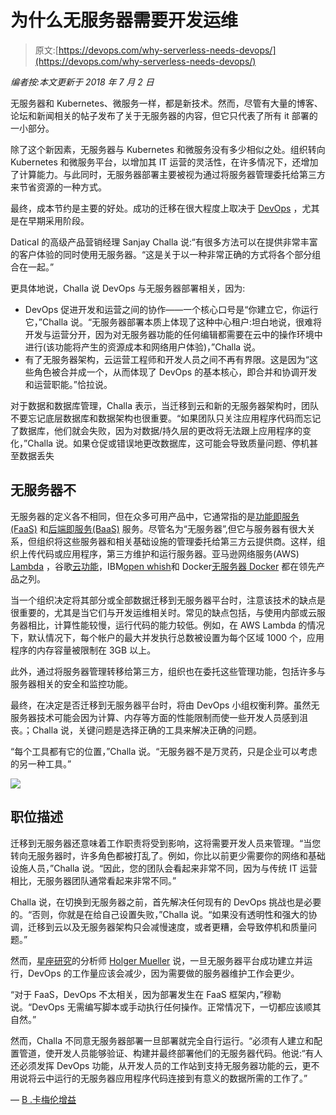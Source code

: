 # 为什么无服务器需要开发运维

> 原文:[https://devops.com/why-serverless-needs-devops/](https://devops.com/why-serverless-needs-devops/)

*编者按:本文更新于 2018 年 7 月 2 日*

无服务器和 Kubernetes、微服务一样，都是新技术。然而，尽管有大量的博客、论坛和新闻相关的帖子发布了关于无服务器的内容，但它只代表了所有 it 部署的一小部分。

除了这个新因素，无服务器与 Kubernetes 和微服务没有多少相似之处。组织转向 Kubernetes 和微服务平台，以增加其 IT 运营的灵活性，在许多情况下，还增加了计算能力。与此同时，无服务器部署主要被视为通过将服务器管理委托给第三方来节省资源的一种方式。

最终，成本节约是主要的好处。成功的迁移在很大程度上取决于 [DevOps](https://en.wikipedia.org/wiki/DevOps) ，尤其是在早期采用阶段。

Datical 的高级产品营销经理 Sanjay Challa 说:“有很多方法可以在提供非常丰富的客户体验的同时使用无服务器。“这是关于以一种非常正确的方式将各个部分组合在一起。”

更具体地说，Challa 说 DevOps 与无服务器部署相关，因为:

*   DevOps 促进开发和运营之间的协作——一个核心口号是“你建立它，你运行它，”Challa 说。“无服务器部署本质上体现了这种中心租户:坦白地说，很难将开发与运营分开，因为对无服务器功能的任何编辑都需要在云中的操作环境中进行(该功能将产生的资源成本和网络用户体验)，”Challa 说。
*   有了无服务器架构，云运营工程师和开发人员之间不再有界限。这是因为“这些角色被合并成一个，从而体现了 DevOps 的基本核心，即合并和协调开发和运营职能。”恰拉说。

对于数据和数据库管理，Challa 表示，当迁移到云和新的无服务器架构时，团队不要忘记底层数据库和数据架构也很重要。“如果团队只关注应用程序代码而忘记了数据库，他们就会失败，因为对数据/持久层的更改将无法跟上应用程序的变化，”Challa 说。如果仓促或错误地更改数据库，这可能会导致质量问题、停机甚至数据丢失

## **无服务器不**

无服务器的定义各不相同，但在众多可用产品中，它通常指的是[功能即服务(FaaS)](https://medium.com/@BoweiHan/an-introduction-to-serverless-and-faas-functions-as-a-service-fb5cec0417b2) 和[后端即服务(BaaS)](https://en.wikipedia.org/wiki/Mobile_backend_as_a_service) 服务。尽管名为“无服务器”,但它与服务器有很大关系，但组织将这些服务器和相关基础设施的管理委托给第三方云提供商。这样，组织上传代码或应用程序，第三方维护和运行服务器。亚马逊网络服务(AWS) [Lambda](https://aws.amazon.com/lambda/) ，谷歌[云功能](https://cloud.google.com/functions/)，IBM[open whish](https://new-console.ng.bluemix.net/openwhisk/)和 Docker[无服务器 Docker](https://github.com/bfirsh/serverless-docker) 都在领先产品之列。

当一个组织决定将其部分或全部数据迁移到无服务器平台时，注意该技术的缺点是很重要的，尤其是当它们与开发运维相关时。常见的缺点包括，与使用内部或云服务器相比，计算性能较慢，运行代码的能力较低。例如，在 AWS Lambda 的情况下，默认情况下，每个帐户的最大并发执行总数被设置为每个区域 1000 个，应用程序的内存容量被限制在 3GB 以上。

此外，通过将服务器管理转移给第三方，组织也在委托这些管理功能，包括许多与服务器相关的安全和监控功能。

最终，在决定是否迁移到无服务器平台时，将由 DevOps 小组权衡利弊。虽然无服务器技术可能会因为计算、内存等方面的性能限制而使一些开发人员感到沮丧。；Challa 说，关键问题是选择正确的工具来解决正确的问题。

“每个工具都有它的位置，”Challa 说。“无服务器不是万灵药，只是企业可以考虑的另一种工具。”

![](../Images/b0a0b8c85af0784a4a4d12fb7ae2fb0c.png)

## **职位描述**

迁移到无服务器还意味着工作职责将受到影响，这将需要开发人员来管理。“当您转向无服务器时，许多角色都被打乱了。例如，你比以前更少需要你的网络和基础设施人员，”Challa 说。“因此，您的团队会看起来非常不同，因为与传统 IT 运营相比，无服务器团队通常看起来非常不同。”

Challa 说，在切换到无服务器之前，首先解决任何现有的 DevOps 挑战也是必要的。“否则，你就是在给自己设置失败，”Challa 说。“如果没有透明性和强大的协调，迁移到云以及无服务器架构只会减慢速度，或者更糟，会导致停机和质量问题。”

然而，[星座研究](https://www.constellationr.com/)的分析师 [Holger Mueller](https://www.linkedin.com/in/holgermueller) 说，一旦无服务器平台成功建立并运行，DevOps 的工作量应该会减少，因为需要做的服务器维护工作会更少。

“对于 FaaS，DevOps 不太相关，因为部署发生在 FaaS 框架内，”穆勒说。“DevOps 无需编写脚本或手动执行任何操作。正常情况下，一切都应该顺其自然。”

然而，Challa 不同意无服务器部署一旦部署就完全自行运行。“必须有人建立和配置管道，使开发人员能够验证、构建并最终部署他们的无服务器代码。他说:“有人还必须发挥 DevOps 功能，从开发人员的工作站到支持无服务器功能的云，更不用说将云中运行的无服务器应用程序代码连接到有意义的数据所需的工作了。”

— [B .卡梅伦增益](https://devops.com/author/b-cameron-gain/)